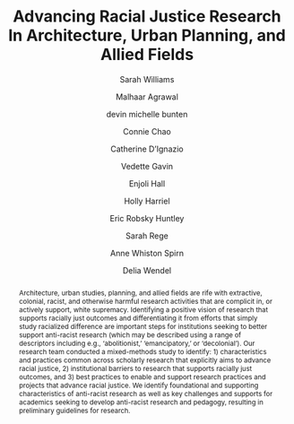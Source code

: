 ---
abstract: "Architecture, urban studies, planning, and allied fields are rife with extractive, colonial, racist, and otherwise harmful research activities that are complicit in, or actively support, white supremacy. Identifying a positive vision of research that supports racially just outcomes and differentiating it from efforts that simply study racialized difference are important steps for institutions seeking to better support anti-racist research (which may be described using a range of descriptors including e.g., ‘abolitionist,’ ‘emancipatory,’ or ‘decolonial’). Our research team conducted a mixed-methods study to identify: 1) characteristics and practices common across scholarly research that explicitly aims to advance racial justice, 2) institutional barriers to research that supports racially just outcomes, and 3) best practices to enable and support research practices and projects that advance racial justice. We identify foundational and supporting characteristics of anti-racist research as well as key challenges and supports for academics seeking to develop anti-racist research and pedagogy, resulting in preliminary guidelines for research."
author:
- Sarah Williams
- Malhaar Agrawal
- devin michelle bunten
- Connie Chao
- Catherine D’Ignazio
- Vedette Gavin
- Enjoli Hall
- Holly Harriel
- Eric Robsky Huntley
- Sarah Rege
- Anne Whiston Spirn
- Delia Wendel
category: paper
#doi: 
layout: publication
number: '1'
p_url: https://www.researchgate.net/profile/Eric-Huntley/publication/361611858_Advancing_Racial_Justice_Research_In_Architecture_Urban_Planning_and_Allied_Fields/links/62bc50c0056dae24e8ed0395/Advancing-Racial-Justice-Research-In-Architecture-Urban-Planning-and-Allied-Fields.pdf
published: "Association of Collegiate Schools of Architecture: Conference Proceedings"
#tags:
title: "Advancing Racial Justice Research In Architecture, Urban Planning, and Allied Fields"
#volume: ''
year: '2022'
---